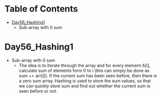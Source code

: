 <!--ts-->
Table of Contents
=================

  * [Day56_Hashing1](#day56_Hashing1)
     * Sub-array with 0 sum
<!--te-->

Day56_Hashing1
=================
 * Sub-array with 0 sum
    * The idea is to iterate through the array and for every element A[i], calculate sum of elements form 0 to i (this can simply be done as sum += arr[i]). If the current sum has been seen before, then there is a zero sum array. Hashing is used to store the sum values, so that we can quickly store sum and find out whether the current sum is seen before or not.
